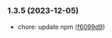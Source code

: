 ## <small>1.3.5 (2023-12-05)</small>

* chore: update npm ([f6099d9](https://github.com/rosmarinus-project/nest-core/commit/f6099d9))



